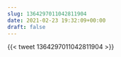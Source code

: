 ```yaml
---
slug: 1364297011042811904
date: 2021-02-23 19:32:09+00:00
draft: false
---
```


{{< tweet 1364297011042811904 >}}
